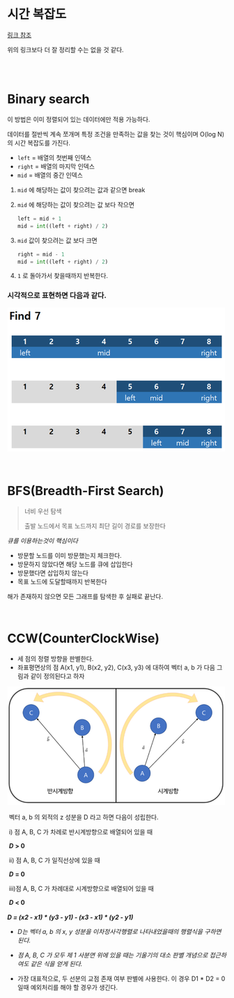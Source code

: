 # 시간 복잡도

[링크 참조](https://blog.chulgil.me/algorithm/)

위의 링크보다 더 잘 정리할 수는 없을 것 같다.  

<br>

<br>

# Binary search

이 방법은 이미 정렬되어 있는 데이터에만 적용 가능하다.  

데이터를 절반씩 계속 쪼개며 특정 조건을 만족하는 값을 찾는 것이 핵심이며 O(log N)의 시간 복잡도를 가진다.

* `left` = 배열의 첫번째 인덱스  
* `right` = 배열의 마지막 인덱스  
* `mid` = 배열의 중간 인덱스  

1. `mid` 에 해당하는 값이 찾으려는 값과 같으면 break  

2. `mid` 에 해당하는 값이 찾으려는 값 보다 작으면  

   ```python
   left = mid + 1
   mid = int((left + right) / 2)
   ```

3. `mid` 값이 찾으려는 값 보다 크면  

   ```python
   right = mid - 1
   mid = int((left + right) / 2)
   ```

4. `1` 로 돌아가서 찾을때까지 반복한다.  

   

### 시각적으로 표현하면 다음과 같다.  

![BinarySearch](./Algorithm/BinarySearch.PNG)



<Br>

# BFS(Breadth-First Search)

> 너비 우선 탐색
>
> 출발 노드에서 목표 노드까지 최단 길이 경로를 보장한다

_큐를 이용하는것이 핵심이다_

* 방문할 노드를 이미 방문했는지 체크한다.
* 방문하지 않았다면 해당 노드를 큐에 삽입한다
* 방문했다면 삽입하지 않는다
* 목표 노드에 도달할때까지 반복한다

해가 존재하지 않으면 모든 그래프를 탐색한 후 실패로 끝난다.

<br>

# CCW(CounterClockWise)

* 세 점의 정렬 방향을 판별한다.  
*  좌표평면상의 점 A(x1, y1), B(x2, y2), C(x3, y3) 에 대하여 벡터 a, b 가 다음 그림과 같이 정의된다고 하자  

  

![CCW1](./Algorithm/CCW1.PNG)



​	벡터 a, b 의 외적의 z 성분을 D 라고 하면 다음이 성립한다.  

​		i) 점 A, B, C 가 차례로 반시계방향으로 배열되어 있을 때  

​			__*D*__ **> 0**  

​		ii) 점 A, B, C 가 일직선상에 있을 때   

​			__*D*__ **= 0**  

​		iii)점 A, B, C 가 차례대로 시계방향으로 배열되어 있을 때    

​			__*D*__ **< 0**  
​	
​	___D = (x2 - x1) * (y3 - y1) - (x3 - x1) * (y2 - y1)___  

* _D는 벡터 a, b 의 x, y 성분을 이차정사각행렬로 나타내었을때의 행렬식을 구하면 된다._
* _점 A, B, C 가 모두 제 1 사분면 위에 있을 때는 기울기의 대소 판별 개념으로 접근하여도 같은 식을 얻게 된다._  



* 가장 대표적으로, 두 선분의 교점 존재 여부 판별에 사용한다. 이 경우 D1 * D2  = 0 일때 예외처리를 해야 할 경우가 생긴다.
